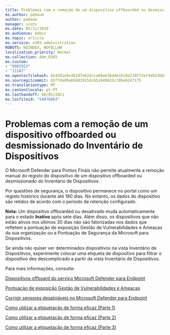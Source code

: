 ```yaml
---
title: Problemas com a remoção de um dispositivo offboarded ou desmissionado do Inventário de Dispositivos
ms.author: pebaum
author: pebaum
manager: scotv
ms.date: 05/11/2020
ms.audience: Admin
ms.topic: article
ms.service: o365-administration
ROBOTS: NOINDEX, NOFOLLOW
localization_priority: Normal
ms.collection: Adm_O365
ms.custom:
- "9002913"
- "11187"
ms.openlocfilehash: 814301e9cd8197e62dcca68ab3bdde1618d210f73a744b53bb5af7b861eb02bf
ms.sourcegitcommit: b5f7da89a650d2915dc652449623c78be6247175
ms.translationtype: MT
ms.contentlocale: pt-PT
ms.lasthandoff: 08/05/2021
ms.locfileid: "54076663"
---
```

# <a name="issues-with-removing-an-offboarded-or-decommissioned-device-from-the-device-inventory"></a>Problemas com a remoção de um dispositivo offboarded ou desmissionado do Inventário de Dispositivos

O Microsoft Defender para Pontos Finais não permite atualmente a remoção manual do registo do dispositivo de um dispositivo offboarded ou desmissionado do Inventário de Dispositivos.

Por questões de segurança, o dispositivo permanece no portal como um registo histórico durante até 180 dias. No entanto, os dados do dispositivo são retidos de acordo com o período de retenção configurado.

**Nota:** Um dispositivo offboarded ou desativado muda automaticamente para o estado **Inativo** após sete dias. Além disso, os dispositivos que não estão ativos nos últimos 30 dias não são fatorizadas nos dados que refletem a pontuação de exposição Gestão de Vulnerabilidades e Ameaças da sua organização ou a Pontuação de Segurança da Microsoft para Dispositivos.
 
Se ainda não quiser ver determinados dispositivos na vista Inventário de Dispositivos, experimente colocar uma etiqueta de dispositivo para filtrar o dispositivo des descomplicado a partir da vista Inventário de Dispositivos.

Para mais informações, consulte:

[Dispositivos offboard do serviço Microsoft Defender para Endpoint](/microsoft-365/security/defender-endpoint/offboard-machines.md)

[Pontuação de exposição Gestão de Vulnerabilidades e Ameaças](/microsoft-365/security/defender-endpoint/tvm-exposure-score.md)

[Corrigir sensores desalojáveis no Microsoft Defender para Endpoint](/microsoft-365/security/defender-endpoint/fix-unhealthy-sensors#inactive-devices.md)

[Como utilizar a etiquetação de forma eficaz (Parte 1)](https://techcommunity.microsoft.com/t5/microsoft-defender-for-endpoint/how-to-use-tagging-effectively-part-1/ba-p/1964058)

[Como utilizar a etiquetação de forma eficaz (Parte 2)](https://techcommunity.microsoft.com/t5/microsoft-defender-for-endpoint/how-to-use-tagging-effectively-part-2/ba-p/1962008)

[Como utilizar a etiquetação de forma eficaz (Parte 3)](https://techcommunity.microsoft.com/t5/microsoft-defender-for-endpoint/how-to-use-tagging-effectively-part-3/ba-p/1964073)




